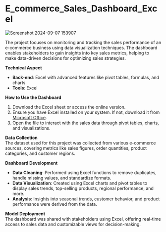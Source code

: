 # **E_commerce_Sales_Dashboard_Excel** 

![Screenshot 2024-09-07 153907](https://github.com/user-attachments/assets/7a31ed71-9b63-48da-85df-1408662d370f)


The project focuses on monitoring and tracking the sales performance of an e-commerce business using data visualization techniques. The dashboard enables stakeholders to gain insights into key sales metrics, helping to make data-driven decisions for optimizing sales strategies.

**Technical Aspect**  
- **Back-end**: Excel with advanced features like pivot tables, formulas, and charts  
- **Tools**: Excel

**How to Use the Dashboard**  
1. Download the Excel sheet or access the online version.
2. Ensure you have Excel installed on your system. If not, download it from [Microsoft Office](https://www.microsoft.com/en/microsoft-365/excel).
3. Open the file to interact with the sales data through pivot tables, charts, and visualizations.

**Data Collection**  
The dataset used for this project was collected from various e-commerce sources, covering metrics like sales figures, order quantities, product categories, and customer regions.

**Dashboard Development**  
- **Data Cleaning**: Performed using Excel functions to remove duplicates, handle missing values, and standardize formats.
- **Data Visualization**: Created using Excel charts and pivot tables to display sales trends, top-selling products, regional performance, and more.
- **Analysis**: Insights into seasonal trends, customer behavior, and product performance were derived from the data.

**Model Deployment**  
The dashboard was shared with stakeholders using Excel, offering real-time access to sales data and customizable views for decision-making.

